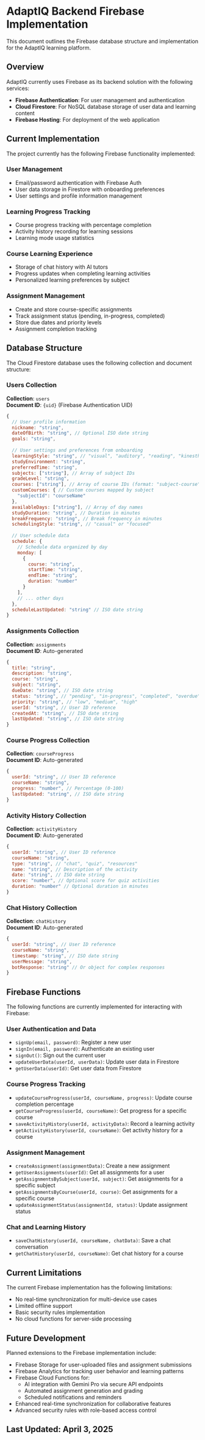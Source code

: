 # AdaptIQ Backend Firebase Implementation

This document outlines the Firebase database structure and implementation for the AdaptIQ learning platform.

## Overview

AdaptIQ currently uses Firebase as its backend solution with the following services:

- **Firebase Authentication**: For user management and authentication
- **Cloud Firestore**: For NoSQL database storage of user data and learning content
- **Firebase Hosting**: For deployment of the web application

## Current Implementation

The project currently has the following Firebase functionality implemented:

### User Management
- Email/password authentication with Firebase Auth
- User data storage in Firestore with onboarding preferences
- User settings and profile information management

### Learning Progress Tracking
- Course progress tracking with percentage completion
- Activity history recording for learning sessions
- Learning mode usage statistics

### Course Learning Experience
- Storage of chat history with AI tutors
- Progress updates when completing learning activities
- Personalized learning preferences by subject

### Assignment Management
- Create and store course-specific assignments
- Track assignment status (pending, in-progress, completed)
- Store due dates and priority levels
- Assignment completion tracking

## Database Structure

The Cloud Firestore database uses the following collection and document structure:

### Users Collection

**Collection**: `users`  
**Document ID**: `{uid}` (Firebase Authentication UID)

```javascript
{
  // User profile information
  nickname: "string",
  dateOfBirth: "string", // Optional ISO date string
  goals: "string",
  
  // User settings and preferences from onboarding
  learningStyle: "string", // "visual", "auditory", "reading", "kinesthetic"
  studyEnvironment: "string",
  preferredTime: "string",
  subjects: ["string"], // Array of subject IDs
  gradeLevel: "string",
  courses: ["string"], // Array of course IDs (format: "subject-course")
  customCourses: { // Custom courses mapped by subject
    "subjectId": "courseName"
  },
  availableDays: ["string"], // Array of day names
  studyDuration: "string", // Duration in minutes
  breakFrequency: "string", // Break frequency in minutes
  schedulingStyle: "string", // "casual" or "focused"
  
  // User schedule data
  schedule: {
    // Schedule data organized by day
    monday: [
      {
        course: "string",
        startTime: "string",
        endTime: "string",
        duration: "number"
      }
    ],
    // ... other days
  },
  scheduleLastUpdated: "string" // ISO date string
}
```

### Assignments Collection

**Collection**: `assignments`  
**Document ID**: Auto-generated

```javascript
{
  title: "string",
  description: "string", 
  course: "string",
  subject: "string",
  dueDate: "string", // ISO date string
  status: "string", // "pending", "in-progress", "completed", "overdue"
  priority: "string", // "low", "medium", "high"
  userId: "string", // User ID reference
  createdAt: "string", // ISO date string
  lastUpdated: "string", // ISO date string
}
```

### Course Progress Collection

**Collection**: `courseProgress`  
**Document ID**: Auto-generated

```javascript
{
  userId: "string", // User ID reference
  courseName: "string",
  progress: "number", // Percentage (0-100)
  lastUpdated: "string", // ISO date string
}
```

### Activity History Collection

**Collection**: `activityHistory`  
**Document ID**: Auto-generated

```javascript
{
  userId: "string", // User ID reference
  courseName: "string",
  type: "string", // "chat", "quiz", "resources"
  name: "string", // Description of the activity
  date: "string", // ISO date string
  score: "number", // Optional score for quiz activities
  duration: "number" // Optional duration in minutes
}
```

### Chat History Collection

**Collection**: `chatHistory`  
**Document ID**: Auto-generated

```javascript
{
  userId: "string", // User ID reference
  courseName: "string",
  timestamp: "string", // ISO date string
  userMessage: "string",
  botResponse: "string" // Or object for complex responses
}
```

## Firebase Functions

The following functions are currently implemented for interacting with Firebase:

### User Authentication and Data
- `signUp(email, password)`: Register a new user
- `signIn(email, password)`: Authenticate an existing user
- `signOut()`: Sign out the current user
- `updateUserData(userId, userData)`: Update user data in Firestore
- `getUserData(userId)`: Get user data from Firestore

### Course Progress Tracking
- `updateCourseProgress(userId, courseName, progress)`: Update course completion percentage
- `getCourseProgress(userId, courseName)`: Get progress for a specific course
- `saveActivityHistory(userId, activityData)`: Record a learning activity
- `getActivityHistory(userId, courseName)`: Get activity history for a course

### Assignment Management
- `createAssignment(assignmentData)`: Create a new assignment
- `getUserAssignments(userId)`: Get all assignments for a user
- `getAssignmentsBySubject(userId, subject)`: Get assignments for a specific subject
- `getAssignmentsByCourse(userId, course)`: Get assignments for a specific course
- `updateAssignmentStatus(assignmentId, status)`: Update assignment status

### Chat and Learning History
- `saveChatHistory(userId, courseName, chatData)`: Save a chat conversation
- `getChatHistory(userId, courseName)`: Get chat history for a course

## Current Limitations

The current Firebase implementation has the following limitations:

- No real-time synchronization for multi-device use cases
- Limited offline support
- Basic security rules implementation
- No cloud functions for server-side processing

## Future Development

Planned extensions to the Firebase implementation include:

- Firebase Storage for user-uploaded files and assignment submissions
- Firebase Analytics for tracking user behavior and learning patterns
- Firebase Cloud Functions for:
  - AI integration with Gemini Pro via secure API endpoints
  - Automated assignment generation and grading
  - Scheduled notifications and reminders
- Enhanced real-time synchronization for collaborative features
- Advanced security rules with role-based access control

## Last Updated: April 3, 2025